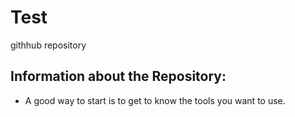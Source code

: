 # Test
 githhub repository
## Information about the Repository:
- A good way to start is to get to know the tools you want to use.
